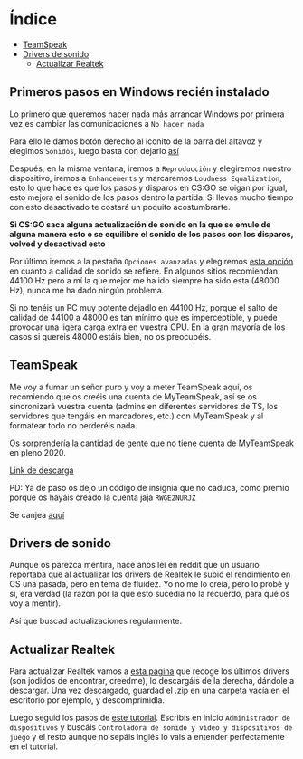 # Índice

- [TeamSpeak](#TeamSpeak)
- [Drivers de sonido](#Drivers-de-sonido)
   - [Actualizar Realtek](#Actualizar-Realtek)

## Primeros pasos en Windows recién instalado

Lo primero que queremos hacer nada más arrancar Windows por primera vez es cambiar las comunicaciones a `No hacer nada`

Para ello le damos botón derecho al iconito de la barra del altavoz y elegimos `Sonidos`, luego basta con dejarlo [así](https://i.gyazo.com/2d36797c54fd3f9ca81936b60fc07626.png)

Después, en la misma ventana, iremos a `Reproducción` y elegiremos nuestro dispositivo, iremos a `Enhancements` y marcaremos `Loudness Equalization`, esto lo que hace es que los pasos y disparos en CS:GO se oigan por igual, esto mejora el sonido de los pasos dentro la partida. Si llevas mucho tiempo con esto desactivado te costará un poquito acostumbrarte.

**Si CS:GO saca alguna actualización de sonido en la que se emule de alguna manera esto o se equilibre el sonido de los pasos con los disparos, volved y desactivad esto**

Por último iremos a la pestaña `Opciones avanzadas` y elegiremos [esta opción](https://i.gyazo.com/c4942a566a415b92932fe7cfbb462f8a.png) en cuanto a calidad de sonido se refiere. En algunos sitios recomiendan 44100 Hz pero a mí la que mejor me ha ido siempre ha sido esta (48000 Hz), nunca me ha dado ningún problema.

Si no tenéis un PC muy potente dejadlo en 44100 Hz, porque el salto de calidad de 44100 a 48000 es tan mínimo que es imperceptible, y puede provocar una ligera carga extra en vuestra CPU. En la gran mayoría de los casos si queréis 48000 estáis bien, no os preocupéis.

## TeamSpeak

Me voy a fumar un señor puro y voy a meter TeamSpeak aquí, os recomiendo que os creéis una cuenta de MyTeamSpeak, así se os sincronizará vuestra cuenta (admins en diferentes servidores de TS, los servidores que tengáis en marcadores, etc.) con MyTeamSpeak y al formatear todo no perderéis nada.

Os sorprendería la cantidad de gente que no tiene cuenta de MyTeamSpeak en pleno 2020.

[Link de descarga](https://www.teamspeak.com/es/downloads/)

PD: Ya de paso os dejo un código de insignia que no caduca, como premio porque os hayáis creado la cuenta jaja `RWGE2NURJZ`

Se canjea [aquí](https://i.gyazo.com/af1bec68a8b18aa990312f54a233c823.png)

## Drivers de sonido

Aunque os parezca mentira, hace años leí en reddit que un usuario reportaba que al actualizar los drivers de Realtek le subió el rendimiento en CS una pasada, pero en tema de fluidez. Yo no me lo creía, pero lo probé y sí, era verdad (la razón por la que esto sucedía no la recuerdo, para qué os voy a mentir).

Así que buscad actualizaciones regularmente.

## Actualizar Realtek

Para actualizar Realtek vamos a [esta página](https://www.tenforums.com/sound-audio/135259-latest-realtek-hd-audio-driver-version-2-a.html) que recoge los últimos drivers (son jodidos de encontrar, creedme), lo descargáis de la derecha, dándole a descargar. Una vez descargado, guardad el .zip en una carpeta vacía en el escritorio por ejemplo, y descomprimidla.

Luego seguid los pasos de [este tutorial](https://www.tenforums.com/tutorials/66346-install-cab-file-windows-10-a.html#post873775). Escribís en inicio `Administrador de dispositivos` y buscáis `Controladora de sonido y vídeo y dispositivos de juego` y el resto aunque no sepáis inglés lo vais a entender perfectamente en el tutorial.
